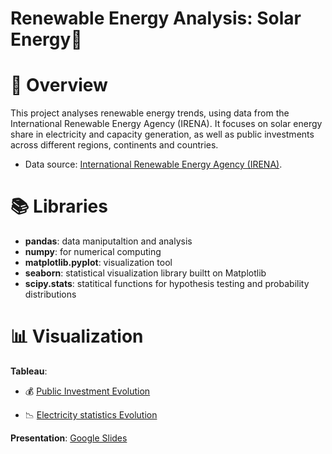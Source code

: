 # Renewable Energy Analysis: Solar Energy🔆

# 🔋 Overview
This project analyses renewable energy trends, using data from the International Renewable Energy Agency (IRENA). It focuses on solar energy share in electricity and capacity generation, as well as public investments across different regions, continents and countries. 
- Data source: [International Renewable Energy Agency (IRENA)](https://www.irena.org/Data). 

# 📚 Libraries
- **pandas**: data maniputaltion and analysis
- **numpy**: for numerical computing
- **matplotlib.pyplot**: visualization tool
- **seaborn**: statistical visualization library builtt on Matplotlib
- **scipy.stats**: statitical functions for hypothesis testing and probability distributions


# 📊 Visualization
**Tableau**:
- 💰 [Public Investment Evolution](https://public.tableau.com/app/profile/sara.iriarte/viz/SolarEnergyAnalysisPublicInvestment/PublicInvestment?publish=yes)

- 📉 [Electricity statistics Evolution](https://public.tableau.com/app/profile/sara.iriarte/viz/SolarEnergyAnalysisElectricityStatistics/ElectricityStats?publish=yes)

**Presentation**: [Google Slides](https://docs.google.com/presentation/d/12NR6QySms6yp8bdLKZU0xoK15xmZud5ab3oYGnoj-vw/edit?usp=sharing)
